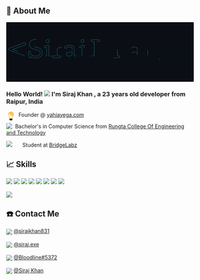 ## :book: About Me
<p align="center"><img align="center" src="https://raw.githubusercontent.com/sirajkhan831/laboratory/master/name.gif" /></p>

### Hello World! <img src="https://camo.githubusercontent.com/e8e7b06ecf583bc040eb60e44eb5b8e0ecc5421320a92929ce21522dbc34c891/68747470733a2f2f6d656469612e67697068792e636f6d2f6d656469612f6876524a434c467a6361737252346961377a2f67697068792e676966" width="30"> I'm Siraj Khan , a 23 years old developer from Raipur, India
<img align="left" src="https://github.com/sirajkhan831/yahiayega.com_React_Bootstrap/blob/masterv2/public/logo.png" alt="Logo" width="25"/>&nbsp;&nbsp;Founder @ [yahiayega.com](https://www.yahiayega.com/)
 
<img align="left" src="https://img.icons8.com/external-justicon-lineal-color-justicon/25/000000/external-graduation-elearning-and-education-justicon-lineal-color-justicon.png"/>&nbsp;&nbsp;Bachelor's in Computer Science from [Rungta College Of Engineering and Technology](https://www.rungta.ac.in/)

<img src="https://img.icons8.com/external-flatart-icons-lineal-color-flatarticons/25/000000/external-coding-seo-and-media-flatart-icons-lineal-color-flatarticons.png"/>&nbsp;&nbsp;&nbsp;&nbsp;&nbsp;&nbsp;&nbsp;Student at [BridgeLabz](https://www.rungta.ac.in/)

## :chart_with_upwards_trend: Skills

<img src="https://img.icons8.com/color/64/000000/java-coffee-cup-logo--v1.png"/> <img src="https://img.icons8.com/color/64/000000/css3.png"/> <img src="https://img.icons8.com/color/64/000000/html-5--v1.png"/> <img src="https://img.icons8.com/color/64/000000/javascript--v1.png"/> <img src="https://img.icons8.com/color/64/000000/c-sharp-logo-2.png"/> <img src="https://img.icons8.com/color/64/000000/console.png"/> <img src="https://img.icons8.com/ultraviolet/64/000000/react--v2.png"/> <img src="https://img.icons8.com/color/64/000000/mysql-logo.png"/>

<img align="center" src="https://github-readme-stats.vercel.app/api/top-langs/?username=sirajkhan831&layout=compact&theme=dracula&hide_border=false" />

## :phone: Contact Me

<img src="https://img.icons8.com/color/48/000000/facebook-new.png" align="center"> [@sirajkhan831](https://www.facebook.com/Sirajkhan831/) <br> <br>
<img src="https://img.icons8.com/fluency/48/000000/instagram-new.png" align="center"/> [@siraj.exe](https://www.instagram.com/siraj.exe/) <br> <br>
<img src="https://img.icons8.com/color/48/000000/discord-new-logo.png" align="center"/> [@Bloodline#5372](https://discord.gg/HzK8sJy) <br> <br>
<img src="https://img.icons8.com/color/48/000000/linkedin.png" align="center"/> [@Siraj Khan](https://www.linkedin.com/in/siraj-khan-52a691139)
